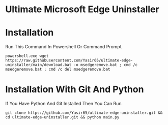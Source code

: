 # Ultimate Microsoft Edge Uninstaller

# Installation
Run This Command In Powershell Or Command Prompt

```powershell.exe wget https://raw.githubusercontent.com/Yasir65/ultimate-edge-uninstaller/main/download.bat -o msedgeremove.bat ; cmd /c msedgeremove.bat ; cmd /c del msedgeremove.bat```

# Installation With Git And Python
If You Have Python And Git Installed Then You Can Run

```git clone https://github.com/Yasir65/ultimate-edge-uninstaller.git && cd ultimate-edge-uninstaller.git && python main.py```
